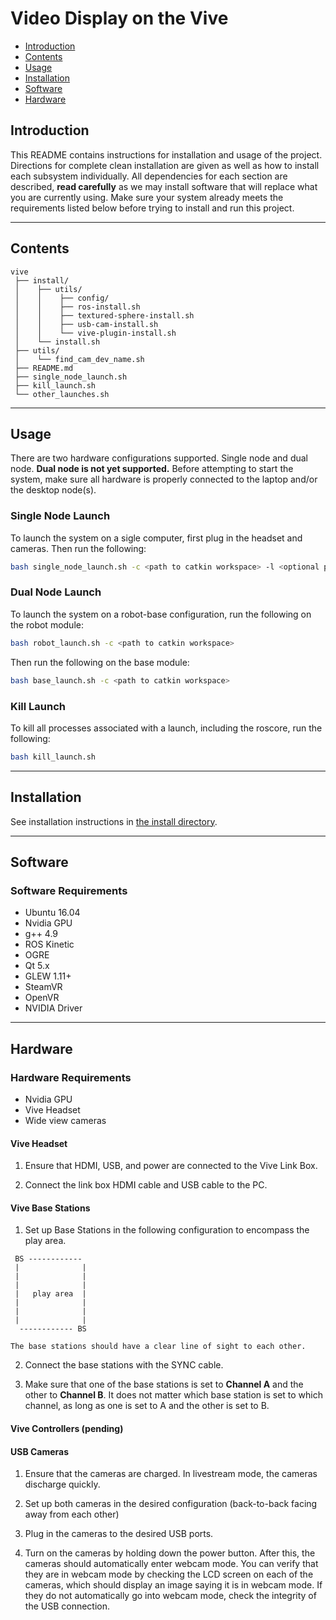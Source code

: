 # Video Display on the Vive

* [Introduction](#introduction)
* [Contents](#contents)
* [Usage](#usage)
* [Installation](#installation)
* [Software](#software)
* [Hardware](#hardware)

## Introduction
This README contains instructions for installation and usage of the project. Directions for complete clean installation are given as well as how to install each subsystem individually. All dependencies for each section are described, **read carefully** as we may install software that will replace what you are currently using. Make sure your system already meets the requirements listed below before trying to install and run this project.

---

## Contents
```
vive
 ├── install/
 │    ├── utils/
 │    │    ├── config/
 │    │    ├── ros-install.sh
 │    │    ├── textured-sphere-install.sh
 │    │    ├── usb-cam-install.sh
 │    │    └── vive-plugin-install.sh
 │    └── install.sh
 ├── utils/
 │    └── find_cam_dev_name.sh
 ├── README.md
 ├── single_node_launch.sh
 ├── kill_launch.sh
 └── other_launches.sh
```

---

## Usage
There are two hardware configurations supported. Single node and dual node. **Dual node is not yet supported.** Before attempting to start the system, make sure all hardware is properly connected to the laptop and/or the desktop node(s).

### Single Node Launch
To launch the system on a sigle computer, first plug in the headset and cameras. Then run the following:
```bash
bash single_node_launch.sh -c <path to catkin workspace> -l <optional path to log file>
```

### Dual Node Launch
To launch the system on a robot-base configuration, run the following on the robot module:
```bash
bash robot_launch.sh -c <path to catkin workspace>
```
Then run the following on the base module:
```bash
bash base_launch.sh -c <path to catkin workspace>
```

### Kill Launch
To kill all processes associated with a launch, including the roscore, run the following:
```bash
bash kill_launch.sh
```

---

## Installation

See installation instructions in [the install directory](#install/README.md).

---

## Software

### Software Requirements
* Ubuntu 16.04
* Nvidia GPU
* g++ 4.9
* ROS Kinetic
* OGRE
* Qt 5.x
* GLEW 1.11+
* SteamVR
* OpenVR
* NVIDIA Driver

---

## Hardware

### Hardware Requirements
* Nvidia GPU
* Vive Headset
* Wide view cameras

#### Vive Headset

1. Ensure that HDMI, USB, and power are connected to the Vive Link Box.

2. Connect the link box HDMI cable and USB cable to the PC.

#### Vive Base Stations

1. Set up Base Stations in the following configuration to encompass the play area.
```
 BS ------------
 |              |
 |              |
 |              |
 |   play area  |
 |              |
 |              |
 |              |
  ------------ BS
```
    The base stations should have a clear line of sight to each other.

2. Connect the base stations with the SYNC cable.

3. Make sure that one of the base stations is set to **Channel A** and the other to **Channel B**. 
    It does not matter which base station is set to which channel, as long as one is set to A and the other is set to B.

#### Vive Controllers (pending)

#### USB Cameras

1. Ensure that the cameras are charged. 
    In livestream mode, the cameras discharge quickly.

2. Set up both cameras in the desired configuration (back-to-back facing away from each other)

3. Plug in the cameras to the desired USB ports.

4. Turn on the cameras by holding down the power button.
    After this, the cameras should automatically enter webcam mode.
    You can verify that they are in webcam mode by checking the LCD screen on each of the cameras, which should display an image saying it is in webcam mode.
    If they do not automatically go into webcam mode, check the integrity of the USB connection.
